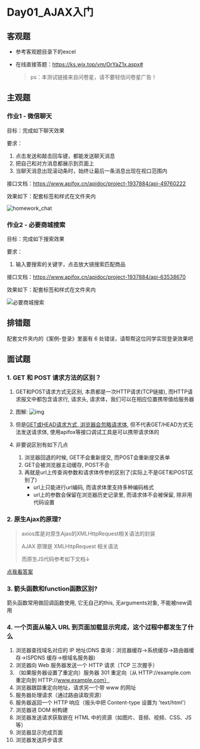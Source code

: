 # Day01_AJAX入门

## 客观题

* 参考客观题目录下的excel

* 在线直接答题：https://ks.wjx.top/vm/OrYaZ1x.aspx# 

  > ps：本测试链接来自问卷星，请不要轻信问卷星广告！

## 主观题

### 作业1 - 微信聊天

目标：完成如下聊天效果

要求：

1. 点击发送和敲击回车键，都能发送聊天消息
2. 把自己和对方消息都展示到页面上
3. 当聊天消息出现滚动条时，始终让最后一条消息出现在视口范围内

接口文档：https://www.apifox.cn/apidoc/project-1937884/api-49760222

效果如下：配套标签和样式在文件夹内

![homework_chat](https://yjy-teach-oss.oss-cn-beijing.aliyuncs.com/hm8.1ajax/homework_chat.gif)





### 作业2 - 必要商城搜索

目标：完成如下搜索效果

要求：

1. 输入要搜索的关键字，点击放大镜搜索匹配商品

接口文档：https://www.apifox.cn/apidoc/project-1937884/api-63538670

效果如下：配套标签和样式在文件夹内

![必要商城搜索](https://yjy-teach-oss.oss-cn-beijing.aliyuncs.com/hm8.1ajax/%E5%BF%85%E8%A6%81%E5%95%86%E5%9F%8E%E6%90%9C%E7%B4%A2.gif)



## 排错题

配套文件夹内的《案例-登录》里面有 6 处错误，请帮帮这位同学实现登录效果吧



## 面试题

### 1. GET 和 POST 请求方法的区别？

1. GET和POST请求方式无区别, 本质都是一次HTTP请求(TCP链接), 而HTTP请求报文中都包含请求行, 请求头, 请求体，我们可以在相应位置携带值给服务器

2. 图解: ![img](https://yjy-teach-oss.oss-cn-beijing.aliyuncs.com/hm8.1ajax/1665631819952-57c52b31-b574-4e25-8c2a-b3a989c2523e.png)

   

3. 但是[GET或HEAD请求方式, 浏览器会忽略请求体](https://xhr.spec.whatwg.org/#the-send()-method), 但不代表GET/HEAD方式无法发送请求体, 使用apifox等接口调试工具是可以携带请求体的

4. 非要说区别有如下几点

   1. 浏览器回退的时候, GET不会重新提交, 而POST会重新提交表单
   2. GET会被浏览器主动缓存, POST不会
   3. 再就是url上传查询参数和请求体传参的区别了(实际上不是GET和POST区别了)
      * url上只能进行url编码, 而请求体里支持多种编码格式
      * url上的参数会保留在浏览器历史记录里, 而请求体不会被保留, 除非用代码设置




### 2. 原生Ajax的原理?

> axios库是对原生Ajax的XMLHttpRequest相关语法的封装
>
> AJAX 原理是 XMLHttpRequest 相关语法
>
> 而原生JS代码参考如下文档↓

[点我看答案](https://lamphc.github.io/fe-up/#/JavaScript/ajax?id=%e9%9d%a2%e8%af%95%e5%ae%98%ef%bc%9aajax%e5%8e%9f%e7%90%86%e6%98%af%e4%bb%80%e4%b9%88%ef%bc%9f%e5%a6%82%e4%bd%95%e5%ae%9e%e7%8e%b0%ef%bc%9f)



### 3. 箭头函数和function函数区别?

箭头函数常用做回调函数使用, 它无自己的this, 无arguments对象, 不能被new调用



### 4. 一个页面从输入 URL 到页面加载显示完成，这个过程中都发生了什么

1. 浏览器查找域名对应的 IP 地址(DNS 查询：浏览器缓存->系统缓存->路由器缓存->ISPDNS 缓存->根域名服务器) 
2. 浏览器向 Web 服务器发送一个 HTTP 请求（TCP 三次握手） 
3. （如果服务器设置了重定向）服务器 301 重定向（从 HTTP://example.com 重定向到 HTTP://www.example.com）
4. 浏览器跟踪重定向地址，请求另一个带 www 的网址 
5. 服务器处理请求（通过路由读取资源） 
6. 服务器返回一个 HTTP 响应（报头中把 Content-type 设置为 'text/html'）
7. 浏览器进 DOM 树构建
8. 浏览器发送请求获取嵌在 HTML 中的资源（如图片、音频、视频、CSS、JS 等）
9. 浏览器显示完成页面 
10. 浏览器发送异步请求



## 